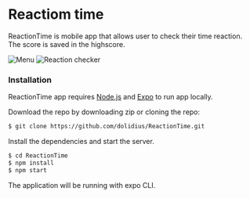 # Reactiom time

ReactionTime is mobile app that allows user to check their time reaction. The score is saved in the highscore.


![Menu](https://imgur.com/a/U6P5zoR)
![Reaction checker](https://imgur.com/a/HTmG3e2)

### Installation

ReactionTime app requires [Node.js](https://nodejs.org/) and [Expo](https://expo.io/) to run app locally.

Download the repo by downloading zip or cloning the repo:

```sh
$ git clone https://github.com/dolidius/ReactionTime.git
```

Install the dependencies and start the server.

```sh
$ cd ReactionTime
$ npm install
$ npm start
```

The application will be running with expo CLI.
